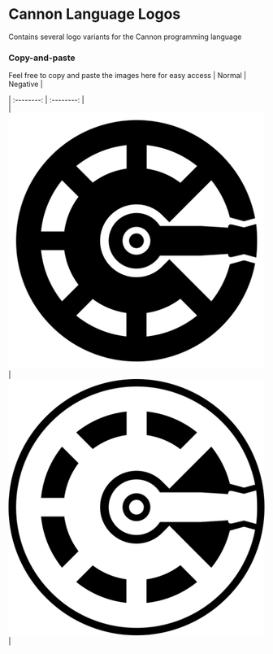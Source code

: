 # Cannon Language Logos
Contains several logo variants for the Cannon programming language

### Copy-and-paste
Feel free to copy and paste the images here for easy access
| Normal | Negative |  

| :--------: | :--------: |  
| ![Cannon Logo](https://github.com/cannonlang/logo/blob/main/logo.png?raw=true) | ![Cannon Logo Negative](https://github.com/cannonlang/logo/blob/main/logo-negative.png?raw=true) |  
